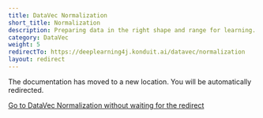 ```yaml
---
title: DataVec Normalization
short_title: Normalization
description: Preparing data in the right shape and range for learning.
category: DataVec
weight: 5
redirectTo: https://deeplearning4j.konduit.ai/datavec/normalization
layout: redirect
---
```


The documentation has moved to a new location. You will be automatically redirected.
            
[Go to DataVec Normalization without waiting for the redirect](https://deeplearning4j.konduit.ai/datavec/normalization)

        